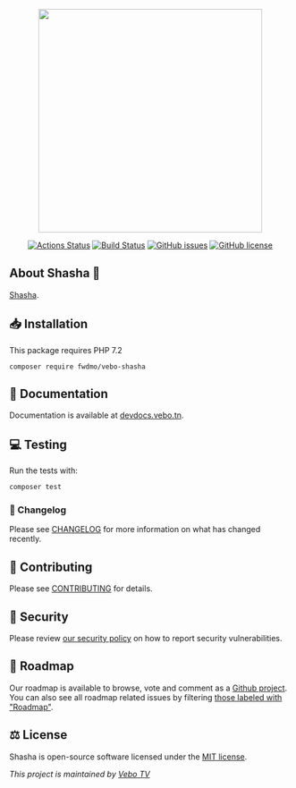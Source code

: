 <p align="center">
<img src="https://raw.githubusercontent.com/fwdmo/vebo-shasha/master/docs/img/logo.png" width="400">
</p>
<p align="center">
<a href="https://github.com/fwdmo/vebo-shasha/actions"><img src="https://github.com/fwdmo/vebo-shasha/workflows/Test/badge.svg" alt="Actions Status"></a>
<a href="https://travis-ci.com/fwdmo/vebo-shasha"><img src="https://travis-ci.com/fwdmo/vebo-shasha.svg?token=JZk2BNvm4pLszvyxpzk2&branch=master" alt="Build Status"></a>
<a href="https://github.com/fwdmo/vebo-shasha/issues"><img src="https://img.shields.io/github/issues/fwdmo/vebo-shasha" alt="GitHub issues"></a>
<a href="https://github.com/fwdmo/vebo-shasha/blob/master/LICENSE.md"><img src="https://img.shields.io/github/license/fwdmo/vebo-shasha" alt="GitHub license"></a>
</p>

## About Shasha 👋

[Shasha](https://devdocs.vebo.tn/code/shasha/).

## 📥 Installation

This package requires PHP 7.2

~~~
composer require fwdmo/vebo-shasha
~~~

## 📄 Documentation

Documentation is available at [devdocs.vebo.tn](https://devdocs.vebo.tn/code/shasha/).

## 💻 Testing

Run the tests with:

``` bash
composer test
```

### 📝 Changelog

Please see [CHANGELOG](CHANGELOG.md) for more information on what has changed recently.

## 🤝 Contributing

Please see [CONTRIBUTING](CONTRIBUTING.md) for details.

## 🔐 Security

Please review [our security policy](https://github.com/fwdmo/vebo-shasha/security/policy) on how to report security vulnerabilities.

## 📍 Roadmap

Our roadmap is available to browse, vote and comment as a [Github project](https://github.com/orgs/VeboTV/projects/1). 
You can also see all roadmap related issues by filtering [those labeled with "Roadmap"](https://github.com/VeboTV/Shasha/labels/Roadmap).

## ⚖️ License

Shasha is open-source software licensed under the [MIT license](LICENSE.md).

_This project is maintained by [Vebo TV](https://vebo.tn/)_